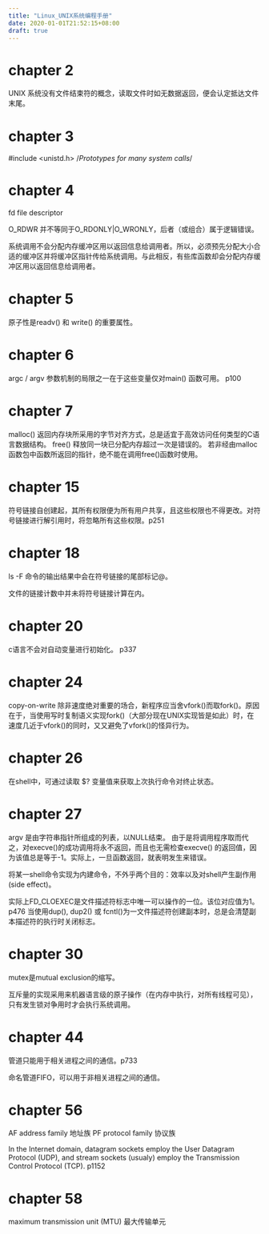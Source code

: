 ```yaml
---
title: "Linux_UNIX系统编程手册"
date: 2020-01-01T21:52:15+08:00
draft: true
---
```


# chapter 2
UNIX 系统没有文件结束符的概念，读取文件时如无数据返回，便会认定抵达文件末尾。

# chapter 3
#include <unistd.h> /*Prototypes for many system calls*/

# chapter 4
fd file descriptor

O_RDWR 并不等同于O_RDONLY|O_WRONLY，后者（或组合）属于逻辑错误。

系统调用不会分配内存缓冲区用以返回信息给调用者。所以，必须预先分配大小合适的缓冲区并将缓冲区指针传给系统调用。与此相反，有些库函数却会分配内存缓冲区用以返回信息给调用者。

# chapter 5
原子性是readv() 和 write() 的重要属性。

# chapter 6
argc / argv 参数机制的局限之一在于这些变量仅对main() 函数可用。 p100

# chapter 7
malloc() 返回内存块所采用的字节对齐方式，总是适宜于高效访问任何类型的C语言数据结构。
free() 释放同一块已分配内存超过一次是错误的。
若非经由malloc函数包中函数所返回的指针，绝不能在调用free()函数时使用。

# chapter 15

符号链接自创建起，其所有权限便为所有用户共享，且这些权限也不得更改。对符号链接进行解引用时，将忽略所有这些权限。p251

# chapter 18
ls -F 命令的输出结果中会在符号链接的尾部标记@。

文件的链接计数中并未将符号链接计算在内。


# chapter 20

c语言不会对自动变量进行初始化。 p337

# chapter 24
copy-on-write
除非速度绝对重要的场合，新程序应当舍vfork()而取fork()。原因在于，当使用写时复制语义实现fork()（大部分现在UNIX实现皆是如此）时，在速度几近于vfork()的同时，又又避免了vfork()的怪异行为。


# chapter 26
在shell中，可通过读取 $? 变量值来获取上次执行命令对终止状态。

# chapter 27
argv 是由字符串指针所组成的列表，以NULL结束。
由于是将调用程序取而代之，对execve()的成功调用将永不返回，而且也无需检查execve() 的返回值，因为该值总是等于-1。实际上，一旦函数返回，就表明发生来错误。

将某一shell命令实现为内建命令，不外乎两个目的：效率以及对shell产生副作用(side effect)。

实际上FD_CLOEXEC是文件描述符标志中唯一可以操作的一位。该位对应值为1。p476
当使用dup(), dup2() 或 fcntl()为一文件描述符创建副本时，总是会清楚副本描述符的执行时关闭标志。

# chapter 30
mutex是mutual exclusion的缩写。

互斥量的实现采用来机器语言级的原子操作（在内存中执行，对所有线程可见），只有发生锁对争用时才会执行系统调用。

# chapter 44
管道只能用于相关进程之间的通信。p733

命名管道FIFO，可以用于非相关进程之间的通信。

# chapter 56

AF address family 地址族
PF protocol family 协议族

In the Internet domain, datagram sockets employ the User Datagram Protocol (UDP), and stream sockets (usualy) employ the Transmission Control Protocol (TCP). p1152

# chapter 58

maximum transmission unit (MTU) 最大传输单元
